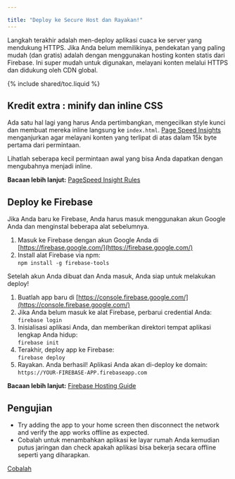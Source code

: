```yaml
---

title: "Deploy ke Secure Host dan Rayakan!"
---
```


<p class="intro">
Langkah terakhir adalah men-deploy aplikasi cuaca ke server yang mendukung HTTPS. Jika
Anda belum memilikinya, pendekatan yang paling mudah (dan gratis) adalah dengan menggunakan
hosting konten statis dari Firebase. Ini super mudah untuk digunakan, melayani
konten melalui HTTPS dan didukung oleh CDN global.
</p>

{% include shared/toc.liquid %}

## Kredit extra : minify dan inline CSS

Ada satu hal lagi yang harus Anda pertimbangkan, mengecilkan style kunci dan 
membuat mereka inline langsung ke `index.html`. 
[Page Speed ​​Insights](https://developers.google.com/speed) menganjurkan agar melayani 
konten yang terlipat di atas dalam 15k byte pertama dari permintaan. 

Lihatlah seberapa kecil permintaan awal yang bisa Anda dapatkan dengan mengubahnya menjadi inline. 

**Bacaan lebih lanjut:** [PageSpeed Insight 
Rules](https://developers.google.com/speed/docs/insights/rules)

## Deploy ke Firebase
Jika Anda baru ke Firebase, Anda harus masuk menggunakan akun Google Anda dan menginstal beberapa 
alat sebelumnya.

1. Masuk ke Firebase dengan akun Google Anda di
   [https://firebase.google.com/](https://firebase.google.com/)
1. Install alat Firebase via npm:<br/>
   `npm install -g firebase-tools`

Setelah akun Anda dibuat dan Anda masuk, Anda siap untuk melakukan 
deploy!

1. Buatlah app baru di
   [https://console.firebase.google.com/](https://console.firebase.google.com/)
1. Jika Anda belum masuk ke alat Firebase, perbarui
   credential Anda:<br/>
   `firebase login`
1. Inisialisasi aplikasi Anda, dan memberikan direktori tempat aplikasi lengkap Anda
   hidup:<br/>
   `firebase init`
1. Terakhir, deploy app ke Firebase:<br/>
   `firebase deploy`
1. Rayakan. Anda berhasil! Aplikasi Anda akan di-deploy ke domain:<br/> 
   `https://YOUR-FIREBASE-APP.firebaseapp.com`

**Bacaan lebih lanjut:** [Firebase Hosting 
Guide](https://firebase.google.com/docs/hosting/)

## Pengujian

* Try adding the app to your home screen then disconnect the network and
verify the app works offline as expected.
* Cobalah untuk menambahkan aplikasi ke layar rumah Anda kemudian putus jaringan dan
check apakah aplikasi bisa bekerja secara offline seperti yang diharapkan.

<a href="https://weather-pwa-sample.firebaseapp.com/final/" class="mdl-button mdl-js-button mdl-button--raised mdl-button--colored">Cobalah</a>
